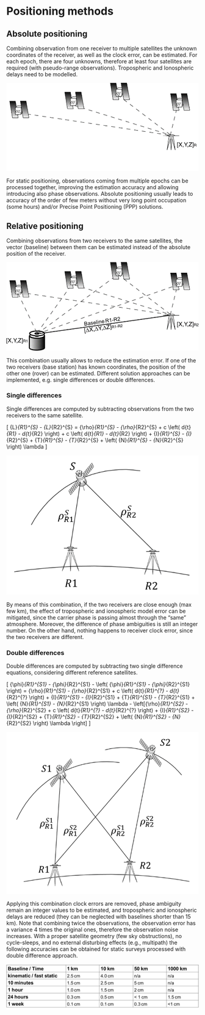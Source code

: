 # Positioning methods

## Absolute positioning

Combining observation from one receiver to multiple satellites the unknown coordinates of the receiver, as well as the clock error, can be estimated. For each epoch, there are four unknowns, therefore at least four satellites are required (with pseudo-range observations). Tropospheric and Ionospheric delays need to be modelled.

![Absolute positioning](./img/absolute_positioning.png "Absolute positioning")

For static positioning, observations coming from multiple epochs can be processed together, improving the estimation accuracy and allowing introducing also phase observations.
Absolute positioning usually leads to accuracy of the order of few meters without very long point occupation (some hours) and/or Precise Point Positioning (PPP) solutions.

## Relative positioning

Combining observations from two receivers to the same satellites, the vector (baseline) between them can be estimated instead of the absolute position of the receiver.

![Relative positioning](./img/relative_positioning.png "Relative positioning")

This combination usually allows to reduce the estimation error. If one of the two receivers (base station) has known coordinates, the position of the other one (rover) can be estimated. Different solution approaches can be implemented, e.g. single differences or double differences.

### Single differences

Single differences are computed by subtracting observations from the two receivers to the same satellite.

\[
{L}_{R1}^{S} - {L}_{R2}^{S} = {\rho}_{R1}^{S} - {\rho}_{R2}^{S} + c \left( d{t}_{R1} - d{t}_{R2} \right) + c \left( d{t}_{R1} - d{t}_{R2} \right) + {I}_{R1}^{S} - {I}_{R2}^{S} + {T}_{R1}^{S} - {T}_{R2}^{S} + \left( {N}_{R1}^{S} - {N}_{R2}^{S} \right) \lambda
\]

![Single differences](./img/single_differences.png "Single differences")

By means of this combination, if the two receivers are close enough (max few km), the effect of tropospheric and ionospheric model error can be mitigated, since the carrier phase is passing almost through the “same” atmosphere. Moreover, the difference of phase ambiguities is still an integer number. On the other hand, nothing happens to receiver clock error, since the two receivers are different.

### Double differences

Double differences are computed by subtracting two single difference equations, considering different reference satellites.

\[
{\phi}_{R1}^{S1} - {\phi}_{R2}^{S1} - \left( {\phi}_{R1}^{S1} - {\phi}_{R2}^{S1} \right) = {\rho}_{R1}^{S1} - {\rho}_{R2}^{S1} + c \left( d{t}_{R1}^{?} - d{t}_{R2}^{?} \right) + {I}_{R1}^{S1} - {I}_{R2}^{S1} + {T}_{R1}^{S1} - {T}_{R2}^{S1} + \left( {N}_{R1}^{S1} - {N}_{R2}^{S1} \right) \lambda - \left[{\rho}_{R1}^{S2} - {\rho}_{R2}^{S2} + c \left( d{t}_{R1}^{?} - d{t}_{R2}^{?} \right) + {I}_{R1}^{S2} - {I}_{R2}^{S2} + {T}_{R1}^{S2} - {T}_{R2}^{S2} + \left( {N}_{R1}^{S2} - {N}_{R2}^{S2} \right) \lambda \right]
\]

![Double differences](./img/double_differences.png "Double differences")

Applying this combination clock errors are removed, phase ambiguity remain an integer values to be estimated, and tropospheric and ionospheric delays are reduced (they can be neglected with baselines shorter than 15 km). Note that combining twice the observations, the observation error has a variance 4 times the original ones, therefore the observation noise increases.
With a proper satellite geometry (few sky obstructions), no cycle-sleeps, and no external disturbing effects (e.g., multipath) the following accuracies can be obtained for static surveys processed with double difference approach.

![Relative positioning accuracy](./img/relative_positioning_accuracy.png "Relative positioning accuracy")

